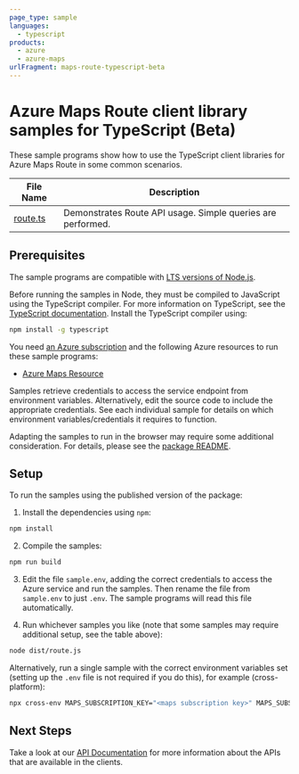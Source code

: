 ```yaml
---
page_type: sample
languages:
  - typescript
products:
  - azure
  - azure-maps
urlFragment: maps-route-typescript-beta
---
```


# Azure Maps Route client library samples for TypeScript (Beta)

These sample programs show how to use the TypeScript client libraries for Azure Maps Route in some common scenarios.

| **File Name**     | **Description**                                             |
| ----------------- | ----------------------------------------------------------- |
| [route.ts][route] | Demonstrates Route API usage. Simple queries are performed. |

## Prerequisites

The sample programs are compatible with [LTS versions of Node.js](https://nodejs.org/about/releases/).

Before running the samples in Node, they must be compiled to JavaScript using the TypeScript compiler. For more information on TypeScript, see the [TypeScript documentation][typescript]. Install the TypeScript compiler using:

```bash
npm install -g typescript
```

You need [an Azure subscription][freesub] and the following Azure resources to run these sample programs:

- [Azure Maps Resource][createinstance_azuremapsresource]

Samples retrieve credentials to access the service endpoint from environment variables. Alternatively, edit the source code to include the appropriate credentials. See each individual sample for details on which environment variables/credentials it requires to function.

Adapting the samples to run in the browser may require some additional consideration. For details, please see the [package README][package].

## Setup

To run the samples using the published version of the package:

1. Install the dependencies using `npm`:

```bash
npm install
```

2. Compile the samples:

```bash
npm run build
```

3. Edit the file `sample.env`, adding the correct credentials to access the Azure service and run the samples. Then rename the file from `sample.env` to just `.env`. The sample programs will read this file automatically.

4. Run whichever samples you like (note that some samples may require additional setup, see the table above):

```bash
node dist/route.js
```

Alternatively, run a single sample with the correct environment variables set (setting up the `.env` file is not required if you do this), for example (cross-platform):

```bash
npx cross-env MAPS_SUBSCRIPTION_KEY="<maps subscription key>" MAPS_SUBSCRIPTION_KEY="<maps subscription key>" MAPS_CLIENT_ID="<maps client id>" MAPS_CLIENT_ID="<maps client id>" node dist/route.js
```

## Next Steps

Take a look at our [API Documentation][apiref] for more information about the APIs that are available in the clients.

[route]: https://github.com/Azure/azure-sdk-for-js/blob/main/sdk/maps/maps-route/samples/v1-beta/typescript/src/route.ts
[apiref]: https://docs.microsoft.com/rest/api/maps/route
[freesub]: https://azure.microsoft.com/free/
[createinstance_azuremapsresource]: https://docs.microsoft.com/azure/azure-maps/how-to-create-template
[package]: https://github.com/Azure/azure-sdk-for-js/tree/main/sdk/maps/maps-route/README.md
[typescript]: https://www.typescriptlang.org/docs/home.html
